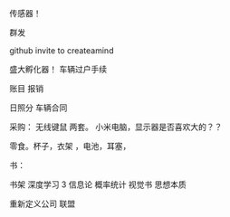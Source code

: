 传感器！


群发

github invite to createamind

盛大孵化器！  车辆过户手续


账目  报销

日照分 车辆合同




采购：
无线键鼠 两套。
小米电脑，显示器是否喜欢大的？？

零食。杯子，衣架 ，电池，耳塞，

书：

书架
深度学习 3 
信息论
概率统计
视觉书
思想本质


重新定义公司
联盟

